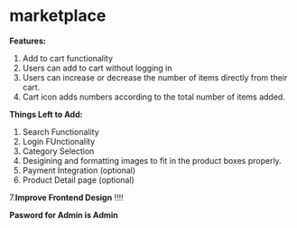 # marketplace
**Features:**
1. Add to cart functionality
2. Users can add to cart without logging in
3. Users can increase or decrease the number of items directly from their cart.
4. Cart icon adds numbers according to the total number of items added.

**Things Left to Add:**
1. Search Functionality
2. Login FUnctionality
3. Category Selection
4. Desigining and formatting images to fit in the product boxes properly.
5. Payment Integration (optional)
6. Product Detail page (optional)

7.**Improve Frontend Design** ‼‼

**Pasword for Admin is Admin**


